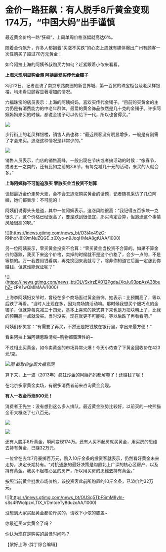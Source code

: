 # 金价一路狂飙：有人脱手8斤黄金变现174万，“中国大妈”出手谨慎

最近黄金价格一路“狂飙”，上周单周价格涨幅就高达6%。

随着金价飙升，许多人都抱着“买涨不买跌”的心态上周就有媒体爆出广州有顾客一次性购买了超过70万元黄金！

如今阿拉上海的阿姨爷叔购买力如何？赶紧跟着小侬来看看。

**上海未现明显购金潮 阿姨最爱买传代金镯子**

3月22日，记者走访了南京东路商圈的新世界城、第一百货的珠宝柜台及老凤祥银楼，均未看见顾客显著增加的情况。

六福珠宝的店员表示：上海的阿姨妈妈，喜欢买传代金镯子。“目前购买黄金的主力仍是有消费能力的中老年群体，最爱的黄金饰品依然是几十克的金镯子。许多阿姨妈妈来买的时候，都说金镯子可以传给下一代，所以也舍得买。”

![](https://inews.gtimg.com/news_bt/Of0nqbhz3gS3o0If_sKBm4ldot6tBhCxFMAUZj35JieCUAA/1000)

步行街上的老凤祥银楼，销售人员也称：“最近顾客没有明显增多，一般是有刚需了才会来买。追涨这种情况是非常少的。”

![](https://inews.gtimg.com/news_bt/Oxw58-ea7z7rAcUjehjcvVtFWq3e9Kp44nnWQCBIXtEVsAA/1000)

销售人员表示，门店的销售高峰，一般出现在节庆或者搞活动的时候：“像春节，或者五一之类的，还有比如之前的3.8节，有每克减几十元的活动，来买的人就会多。”

**上海阿姨称不可能追涨买 零散买金当投资不划算**

谈起最近金价走势大涨，会不会去追涨购买黄金的话题，记者随机采访了几位阿姨，她们都表示：不可能的！

阿姨们说得头头是道，其中一位阿姨表示，追涨风险很高：“我记得五百多块一克很久了，这个价格已经很高了，要是跌到很便宜，那买肯定合算，但追涨这个事情风险很高的呀。”

![](https://inews.gtimg.com/news_bt/O3t4x49zC-
RNhoN8K9mNuZQGE_z0Xyo-n9JoqHMeA8gtUAA/1000)

另一位阿姨表示，零买黄金投资不合算：“零买黄金当投资不合算的。如果不算金价的涨跌，我买下来这个价格，卖掉的时候就不是这个价格了，会少一点的，不是等额的。万一我要用钱看病，再兑换回来我就亏了，除非你知道它后面一定涨到你赚钱，但这谁能保证呢？”

![](https://inews.gtimg.com/news_bt/OLVSxirzEX012PgdaJXqJu93ppAzA38buhZ-
zPK1wQMlMAA/1000)

上海李阿姨妇女节时，曾经在多个商场逛过黄金首饰。她表示：比预期高了，等以后跌了再看。“当时人比现在多，因为商场搞活动嘛。那时候我想买个细巧点的金镯子，但就算每克减三十四元，基本上喜欢的款式算下来也是万把块朝上了，比我的预期高一点就没买。当时没买，现在就更不可能啦，等以后跌了再看看吧。”

阿姨们都笑言：“有需要了再买，不然还是把钱放在银行里，拿出来最方便！”

看来阿拉上海阿姨思路清爽~购物都蛮理性的~

不过相比买黄金，如今卖黄金的市场异常火爆！今天小侬查了下黄金回收价在423元/克。

![](https://inews.gtimg.com/news_bt/Ot5yHeegytpGFQXJ8YKubU9IUmCehCV9mri172C0n8RggAA/1000)_图
截取自@周大福官网_

算下来，上一波（2013年）疯狂炒金的阿姨妈妈都解套了！还赚钱了呢！

在北京多家黄金卖场，有很多消费者前来咨询黄金变现。

**有人一枚金币涨800元！**

消费者王先生：没有想到这么多人排队。最近黄金涨势比较好，以前买的一枚熊猫金币大概涨了七八百元。

![](https://inews.gtimg.com/news_bt/OrFdxxfXEmPvyv4jGPbKQ2IkFBzjQIlxCM2mFtzJRIfQoAA/1000)

![](https://inews.gtimg.com/news_bt/Ov7vyj1uz3x4I6Dd4CHjg8FjYX9bqQFDaFSYh6lY0QfxcAA/1000)

还有人脱手8斤黄金，瞬间变现174万。还有人买不起房就买黄金，用买房的思维去持有黄金，已赚32万元。

一位曾在去年7月豪掷百万元，购入10斤金条的投资客就表示，仍然看好黄金未来走势，决定长期持有。“对抗通胀的最好决策是购置北上广深的核心区房产、以及持有黄金。我买不起核心区的房产，所以用买房的思维去持有黄金。”

按照当前黄金批发市场价格，该投资客此前所购置的10斤金条，已溢价约32万元。

![](https://inews.gtimg.com/news_bt/OUSq5TbFSmM8yln-
sSs4RWolpzvLTlX_VDmtoeTy8duzoAA/1000)

没想到大家买起黄金都论斤买的，请收下小侬的膝盖~

你最近买or卖黄金了吗？

你认为现在是购买的最佳时间吗？

【侬好上海 ·胖丁综合编辑】

